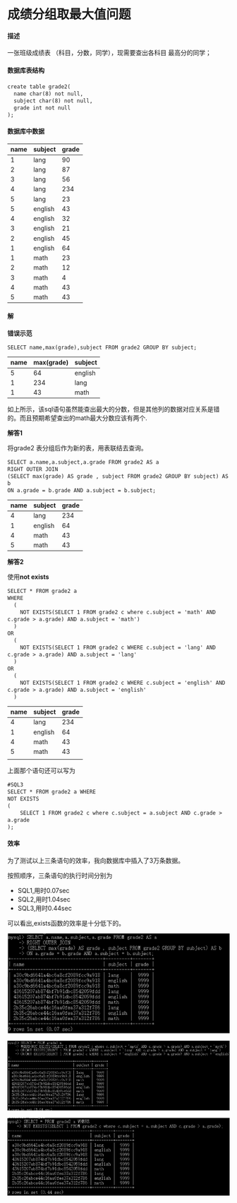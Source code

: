 # 成绩分组取最大值问题



#### 描述

一张班级成绩表 （科目，分数，同学），现需要查出各科目 最高分的同学；

#### 数据库表结构

```text
create table grade2(
  name char(8) not null,
  subject char(8) not null,
  grade int not null
);
```

#### 数据库中数据

| name | subject | grade |
| :--- | :--- | :--- |
| 1 | lang | 90 |
| 2 | lang | 87 |
| 3 | lang | 56 |
| 4 | lang | 234 |
| 5 | lang | 23 |
| 5 | english | 43 |
| 4 | english | 32 |
| 3 | english | 21 |
| 2 | english | 45 |
| 1 | english | 64 |
| 1 | math | 23 |
| 2 | math | 12 |
| 3 | math | 4 |
| 4 | math | 43 |
| 5 | math | 43 |

#### 解

**错误示范**

```text
SELECT name,max(grade),subject FROM grade2 GROUP BY subject;
```

| name | max\(grade\) | subject |
| :--- | :--- | :--- |
| 5 | 64 | english |
| 1 | 234 | lang |
| 1 | 43 | math |

如上所示，该sql语句虽然能查出最大的分数，但是其他列的数据对应关系是错的。而且预期希望查出的math最大分数应该有两个.

**解答1**

将grade2 表分组后作为新的表，用表联结去查询。

```text
SELECT a.name,a.subject,a.grade FROM grade2 AS a 
RIGHT OUTER JOIN 
(SELECT max(grade) AS grade , subject FROM grade2 GROUP BY subject) AS b
ON a.grade = b.grade AND a.subject = b.subject;
```

| name | subject | grade |
| :--- | :--- | :--- |
| 4 | lang | 234 |
| 1 | english | 64 |
| 4 | math | 43 |
| 5 | math | 43 |

**解答2**

使用**not exists**

```text
SELECT * FROM grade2 a
WHERE 
  (
    NOT EXISTS(SELECT 1 FROM grade2 c where c.subject = 'math' AND c.grade > a.grade) AND a.subject = 'math')
  )
OR
  (
    NOT EXISTS(SELECT 1 FROM grade2 c WHERE c.subject = 'lang' AND c.grade > a.grade) AND a.subject = 'lang'
  )
OR
  (
    NOT EXISTS(SELECT 1 FROM grade2 c WHERE c.subject = 'english' AND c.grade > a.grade) AND a.subject = 'english'
  )
```

| name | subject | grade |
| :--- | :--- | :--- |
| 4 | lang | 234 |
| 1 | english | 64 |
| 4 | math | 43 |
| 5 | math | 43 |
|  |  |  |

上面那个语句还可以写为

```text
#SQL3
SELECT * FROM grade2 a WHERE
NOT EXISTS
(
    SELECT 1 FROM grade2 c where c.subject = a.subject AND c.grade > a.grade
);
```

#### 效率 <a id="&#x6548;&#x7387;"></a>

为了测试以上三条语句的效率，我向数据库中插入了3万条数据。

按照顺序，三条语句的执行时间分别为

* SQL1,用时0.07sec
* SQL2,用时1.04sec
* SQL3,用时0.44sec

可以看出,exists函数的效率是十分低下的。

![](../../../.gitbook/assets/sql1.png)

![](../../../.gitbook/assets/sql2.png)

![](../../../.gitbook/assets/sql3%20%281%29.png)

